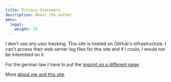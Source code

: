 ```yaml
---
title: Privacy Statement
description: About the author
menu:
  legal:
    weight: 20
---
```

I don't use any user tracking. This site is hosted on GitHub's infrastructure. I can't access their web server log files for this site and if I could, I would not be interested on it.

For the german law I have to put the [imprint on a different page](/imprint/).

More [about me and this site](/about/).

